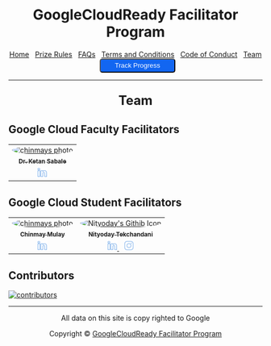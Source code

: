 <center>
    <h1>GoogleCloudReady Facilitator Program</h1>
    <a href="https://dot-space.github.io/GCRF-22/">Home</a>
    &nbsp;
    <a href="https://dot-space.github.io/GCRF-22/prize">Prize Rules</a>
    &nbsp;
    <a href="https://dot-space.github.io/GCRF-22/faqs">FAQs</a>
    &nbsp;
    <a href="https://dot-space.github.io/GCRF-22/tnc">Terms and Conditions</a>
    &nbsp;
    <a href="https://dot-space.github.io/GCRF-22/coc">Code of Conduct</a>
    &nbsp;
    <a href="https://dot-space.github.io/GCRF-22/team">Team</a>
    &nbsp;
    <a href="https://bit.ly/crf-report">
    <button style="background-color: #1266f1; color: white; border-radius: 5px; width: 150px; height: 28px">Track Progress</button>
    </a>
</center>

---

<p align="center" style="font-size:180%;">
    <b>Team</b>
</p>

## Google Cloud Faculty Facilitators

<table>
    <tr>
        <td align="center">
            <a href="https://github.com/cmulay">
                <img style="border-radius: 50%" src="https://media-exp1.licdn.com/dms/image/C4E03AQEhEkoYoYDa-Q/profile-displayphoto-shrink_800_800/0/1647275970606?e=1657756800&v=beta&t=RoWB_6-JfozokyXdEStS3K5qOGb2Fti1uiwAXnR4ZG8" width="120px;" alt="chinmays photo"/>
                <br/>
                <sub><b>Dr. Ketan Sabale</b></sub>
            </a>
        </td>
    </tr>
    <tr>
        <td align="center">
            <a href="https://www.linkedin.com/in/ketansabale/">
            <img src="https://raw.githubusercontent.com/cmulay/about/master/designs/socials/linkedin.png" width="20px">
            </a>
        </td>
    </tr>
    
</table>

## Google Cloud Student Facilitators

<table>
    <tr>
        <td align="center">
        <a href = "https://github.com/cmulay">
            <img style="border-radius: 50%"
            src="https://avatars.githubusercontent.com/u/38172685?v=4" width="120px;" alt="chinmays photo"/>
            <br/>
            <sub><b>Chinmay Mulay</b></sub>
        </a>
        <td align="center">
            <a href="https://github.com/nityoday">
                <img style="border-radius: 50%" src="https://avatars.githubusercontent.com/u/32616539?v=4" width="120px;" alt="Nityoday's Githib Icon"/>
                <br/>
                <sub><b>Nityoday Tekchandani</b></sub>
                </a>
        </td>
    </tr>
    <tr>
        <td align="center">
        <a href="https://linkedIn.com/in/cmulay17">
        <img src="https://raw.githubusercontent.com/cmulay/about/master/designs/socials/linkedin.png" width="20px">
        </a>
        <td align="center">
            <a href="https://linkedIn.com/in/nityoday">
            <img src="https://raw.githubusercontent.com/cmulay/about/master/designs/socials/linkedin.png" width="20px">
            </a>
                <a href="https://instagram.com/nityoday" style="margin-left: 10px;">
                <img src="https://raw.githubusercontent.com/cmulay/about/master/designs/socials/instagram.png" width="20px">
                </a>
        </td>
    </tr>
</table>

## Contributors

<a href="https://github.com/dot-space/GCRF-22/graphs/contributors">
  <img src="https://contrib.rocks/image?repo=dot-space/GCRF-22" alt="contributors" />
</a>

---

<footer>

<center>

<p> All data on this site is copy righted to Google</p>
Copyright ©️ <a href="https://events.withgoogle.com/googlecloudready-facilitator-program/" target="_blank">GoogleCloudReady Facilitator Program</a>

</center>

</footer>
